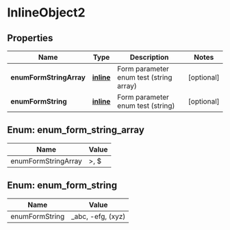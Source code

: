 
# InlineObject2

## Properties
Name | Type | Description | Notes
------------ | ------------- | ------------- | -------------
**enumFormStringArray** | [**inline**](#kotlin.Array&lt;EnumFormStringArrayEnum&gt;) | Form parameter enum test (string array) |  [optional]
**enumFormString** | [**inline**](#EnumFormStringEnum) | Form parameter enum test (string) |  [optional]


<a name="kotlin.Array<EnumFormStringArrayEnum>"></a>
## Enum: enum_form_string_array
Name | Value
---- | -----
enumFormStringArray | &gt;, $


<a name="EnumFormStringEnum"></a>
## Enum: enum_form_string
Name | Value
---- | -----
enumFormString | _abc, -efg, (xyz)



